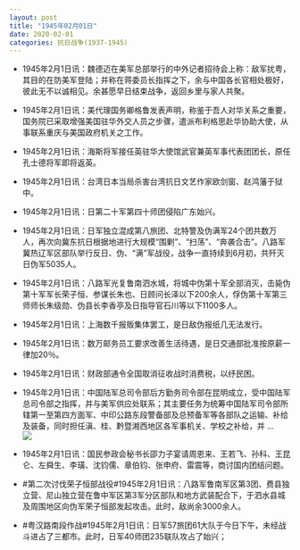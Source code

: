 ```yaml
---
layout: post
title: "1945年02月01日"
date: 2020-02-01
categories: 抗日战争(1937-1945)
---
```


<meta name="referrer" content="no-referrer" />

- 1945年2月1日讯：魏德迈在美军总部举行的中外记者招待会上称：敌军扰粤，其目的在防美军登陆；并称在蒋委员长指挥之下，余与中国各长官相处极好，彼此无不以诚相见。余甚愿早日结束战争，返回乡里与家人共聚。 

- 1945年2月1日讯：美代理国务卿格鲁发表声明，称鉴于吾人对华关系之重要，国务院已采取增强美国驻华外交人员之步骤，遣派布利格思赴华协助大使，从事联系重庆与美国政府机关之工作。 

- 1945年2月1日讯：海斯将军接任英驻华大使馆武官兼英军事代表团团长，原任孔士德将军即将返英。 

- 1945年2月1日讯：台湾日本当局杀害台湾抗日文艺作家欧剑窗、赵鸿藩于狱中。 

- 1945年2月1日讯：日第二十军第四十师团侵陷广东始兴。 

- 1945年2月1日讯：日军独立混成第八旅团、北特警及伪满军24个团共数万人，再次向冀东抗日根据地进行大规模“围剿”、“扫荡”、“奔袭合击”。八路军冀热辽军区部队举行反日、伪、“满”军战役，战争一直持续到6月初，共歼灭日伪军5035人。 

- 1945年2月1日讯：八路军光复鲁南泗水城，将城中伪第十军全部消灭，击毙伪第十军军长荣子恒、参谋长朱也、日顾问长泽以下200余人，俘伪第十军第三师师长朱级勋、伪县长李香亭及日指导官石川等以下1100多人。 

- 1945年2月1日讯：上海数千报贩集体罢工，是日敌伪报纸几无法发行。 

- 1945年2月1日讯：数万邮务员工要求改善生活待遇，是日交通部批准按原薪一律加20％。 

- 1945年2月1日讯：财政部通令全国取消征收战时消费税，以纾民困。 

- 1945年2月1日讯：中国陆军总司令部后方勤务司令部在昆明成立，受中国陆军总司令部之指挥，并与美军供应处联系；其主要任务为统筹中国陆军司令部所辖第一至第四方面军、中印公路东段警备部及总预备军等各部队之运输、补给及装备，同时担任滇、桂、黔暨湘西地区各军事机关、学校之补给，并 ... <br/><img src="https://wx1.sinaimg.cn/large/aca367d8ly1gbgpzwcydfj20c8090gln.jpg" />

- 1945年2月1日讯：国民参政会秘书长邵力子宴请周恩来、王若飞、孙科、王昆仑、左舜生、李璜、沈钧儒、章伯钧、张申府、雷震等，商讨国内团结问题。 

- #第二次讨伐荣子恒部战役#1945年2月1日讯：八路军鲁南军区第3团、费县独立营、尼山独立营在鲁中军区第3军分区部队和地方武装配合下，于泗水县城及周围地区向伪军荣子恒部发起攻击。此时，敌尚余3000余人。 

- #粤汉路南段作战#1945年2月1日讯：日军57旅团61大队于今日下午，未经战斗进占了三都市。此时，日军40师团235联队攻占了始兴； 

